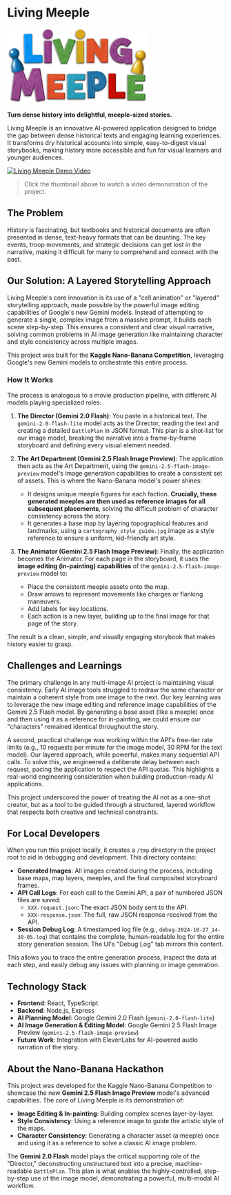 # Living Meeple

![Living Meeple Banner](/images/living_meeple_header.png)

**Turn dense history into delightful, meeple-sized stories.**

Living Meeple is an innovative AI-powered application designed to bridge the gap between dense historical texts and engaging learning experiences. It transforms dry historical accounts into simple, easy-to-digest visual storybooks, making history more accessible and fun for visual learners and younger audiences.

<a href="https://www.youtube.com/watch?v=9HNK1-bh2zY" title="Living Meeple Demo Video">
  <img src="https://img.youtube.com/vi/9HNK1-bh2zY/hqdefault.jpg" alt="Living Meeple Demo Video" width="600px" />
</a>

> Click the thumbnail above to watch a video demonstration of the project.

## The Problem

History is fascinating, but textbooks and historical documents are often presented in dense, text-heavy formats that can be daunting. The key events, troop movements, and strategic decisions can get lost in the narrative, making it difficult for many to comprehend and connect with the past.

## Our Solution: A Layered Storytelling Approach

Living Meeple's core innovation is its use of a "cell animation" or "layered" storytelling approach, made possible by the powerful image editing capabilities of Google's new Gemini models. Instead of attempting to generate a single, complex image from a massive prompt, it builds each scene step-by-step. This ensures a consistent and clear visual narrative, solving common problems in AI image generation like maintaining character and style consistency across multiple images.

This project was built for the **Kaggle Nano-Banana Competition**, leveraging Google's new Gemini models to orchestrate this entire process.

### How It Works

The process is analogous to a movie production pipeline, with different AI models playing specialized roles:

1.  **The Director (Gemini 2.0 Flash)**: You paste in a historical text. The `gemini-2.0-flash-lite` model acts as the Director, reading the text and creating a detailed `BattlePlan` in JSON format. This plan is a shot-list for our image model, breaking the narrative into a frame-by-frame storyboard and defining every visual element needed.

2.  **The Art Department (Gemini 2.5 Flash Image Preview)**: The application then acts as the Art Department, using the `gemini-2.5-flash-image-preview` model's image generation capabilities to create a consistent set of assets. This is where the Nano-Banana model's power shines:
    *   It designs unique meeple figures for each faction. **Crucially, these generated meeples are then used as reference images for all subsequent placements**, solving the difficult problem of character consistency across the story.
    *   It generates a base map by layering topographical features and landmarks, using a `cartography_style_guide.jpg` image as a style reference to ensure a uniform, kid-friendly art style.

3.  **The Animator (Gemini 2.5 Flash Image Preview)**: Finally, the application becomes the Animator. For each page in the storyboard, it uses the **image editing (in-painting) capabilities** of the `gemini-2.5-flash-image-preview` model to:
    *   Place the consistent meeple assets onto the map.
    *   Draw arrows to represent movements like charges or flanking maneuvers.
    *   Add labels for key locations.
    *   Each action is a new layer, building up to the final image for that page of the story.

The result is a clean, simple, and visually engaging storybook that makes history easier to grasp.

## Challenges and Learnings

The primary challenge in any multi-image AI project is maintaining visual consistency. Early AI image tools struggled to redraw the same character or maintain a coherent style from one image to the next. Our key learning was to leverage the new image editing and reference image capabilities of the Gemini 2.5 Flash model. By generating a base asset (like a meeple) once and then using it as a reference for in-painting, we could ensure our "characters" remained identical throughout the story.

A second, practical challenge was working within the API's free-tier rate limits (e.g., 10 requests per minute for the image model, 30 RPM for the text model). Our layered approach, while powerful, makes many sequential API calls. To solve this, we engineered a deliberate delay between each request, pacing the application to respect the API quotas. This highlights a real-world engineering consideration when building production-ready AI applications.

This project underscored the power of treating the AI not as a one-shot creator, but as a tool to be guided through a structured, layered workflow that respects both creative and technical constraints.

## For Local Developers

When you run this project locally, it creates a `/tmp` directory in the project root to aid in debugging and development. This directory contains:

*   **Generated Images**: All images created during the process, including base maps, map layers, meeples, and the final composited storyboard frames.
*   **API Call Logs**: For each call to the Gemini API, a pair of numbered JSON files are saved:
    *   `XXX-request.json`: The exact JSON body sent to the API.
    *   `XXX-response.json`: The full, raw JSON response received from the API.
*   **Session Debug Log**: A timestamped log file (e.g., `debug-2024-10-27_14-30-05.log`) that contains the complete, human-readable log for the entire story generation session. The UI's "Debug Log" tab mirrors this content.

This allows you to trace the entire generation process, inspect the data at each step, and easily debug any issues with planning or image generation.

## Technology Stack

*   **Frontend**: React, TypeScript
*   **Backend**: Node.js, Express
*   **AI Planning Model**: Google Gemini 2.0 Flash (`gemini-2.0-flash-lite`)
*   **AI Image Generation & Editing Model**: Google Gemini 2.5 Flash Image Preview (`gemini-2.5-flash-image-preview`)
*   **Future Work**: Integration with ElevenLabs for AI-powered audio narration of the story.

## About the Nano-Banana Hackathon

This project was developed for the Kaggle Nano-Banana Competition to showcase the new **Gemini 2.5 Flash Image Preview** model's advanced capabilities. The core of Living Meeple is its demonstration of:
*   **Image Editing & In-painting**: Building complex scenes layer-by-layer.
*   **Style Consistency**: Using a reference image to guide the artistic style of the maps.
*   **Character Consistency**: Generating a character asset (a meeple) once and using it as a reference to solve a classic AI image problem.

The **Gemini 2.0 Flash** model plays the critical supporting role of the "Director," deconstructing unstructured text into a precise, machine-readable `BattlePlan`. This plan is what enables the highly-controlled, step-by-step use of the image model, demonstrating a powerful, multi-modal AI workflow.